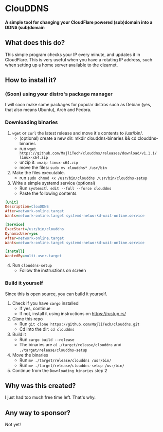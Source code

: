 # ClouDDNS
#### A simple tool for changing your CloudFlare powered (sub)domain into a DDNS (sub)domain
## What does this do?
This simple program checks your IP every minute, and updates it in CloudFlare. This is very useful when you have a rotating IP address, such when setting up a home server available to the clearnet. 
## How to install it?
### (Soon) using your distro's package manager
I will soon make some packages for popular distros such as Debian (yes, that also means Ubuntu), Arch and Fedora.
### Downloading binaries
<!-- 0. Elevate to root
    - run `sudo bash`
    - run `cd ~` -->
1. `wget` or `curl` the latest release and move it's contents to /usr/bin/. 
    - (optional) create a new dir: mkdir clouddns-binaries && cd clouddns-binaries
    - run `wget https://github.com/MajliTech/clouddns/releases/download/v1.1.1/linux-x64.zip`
    - unzip it: `unzip linux-x64.zip`
    - move the files: `sudo mv clouddns* /usr/bin`
2. Make the files executable.
    - run `sudo chmod +x /usr/bin/clouddns /usr/bin/clouddns-setup`
3. Write a simple systemd service (optional)
   - Run `systemctl edit --full --force clouddns`
   - Paste the following contents
```ini
[Unit]
Description=ClouDDNS
After=network-online.target
Wants=network-online.target systemd-networkd-wait-online.service

[Service]
ExecStart=/usr/bin/clouddns
DynamicUser=yes
After=network-online.target
Wants=network-online.target systemd-networkd-wait-online.service

[Install]
WantedBy=multi-user.target
```
4. Run `clouddns-setup`
    - Follow the instructions on screen
### Build it yourself
Since this is open source, you can build it yourself.
1. Check if you have `cargo` installed
    - If yes, continue
    - If not, install it using instructions on https://rustup.rs/
2. Clone this repo
    - Run `git clone https://github.com/MajliTech/clouddns.git`
    - Cd into the dir: `cd clouddns`
3. Build it
    - Run `cargo build --release`
    - The binaries are at `./target/release/clouddns` and `./target/release/clouddns-setup`
4. Move the binaries
    - Run `mv ./target/release/clouddns /usr/bin/`
    - Run `mv ./target/release/clouddns-setup /usr/bin/`
5. Continue from the `Downloading binaries` step 2
## Why was this created?
I just had too much free time left. That's why.
## Any way to sponsor?
Not yet!